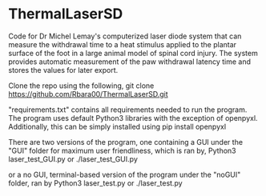 # ThermalLaserSD
Code for Dr Michel Lemay's computerized laser diode system that can measure the withdrawal time to a heat stimulus applied to the plantar 
surface of the foot in a large animal model of spinal cord injury. The system provides automatic measurement of the paw withdrawal latency
time and stores the values for later export.

Clone the repo using the following,
    git clone https://github.com/Rbara00/ThermalLaserSD.git

"requirements.txt" contains all requirements needed to run the program. The program uses default Python3 libraries with the exception of 
openpyxl. Additionally, this can be simply installed using
    pip install openpyxl

There are two versions of the program, one containing a GUI under the "GUI" folder for maximum user friendliness, which is ran by, 
    Python3 laser_test_GUI.py       or      ./laser_test_GUI.py

or a no GUI, terminal-based version of the program under the "noGUI" folder, ran by
    Python3 laser_test.py       or      ./laser_test.py

